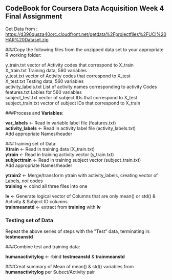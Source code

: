 ## CodeBook for Coursera Data Acquisition Week 4 Final Assignment

Get Data from : https://d396qusza40orc.cloudfront.net/getdata%2Fprojectfiles%2FUCI%20HAR%20Dataset.zip

###Copy the following files from the unzipped data set to your appropriate R working folder:

y_train.txt  vector of Activity codes that correspond to X_train  
X_train.txt  Training data, 560 variables  
y_test.txt    vector of Activity codes that correspond to X_test  
X_test.txt    Testing data, 560 variables  
activity_labels.txt  List of activity names corresponding to activity Codes  
features.txt  Lables for 560 variables  
subject_test.txt  vector of subject IDs that correspond to X_test  
subject_train.txt  vector of subject IDs that correspond to X_train  

###Process and **Variables**:

**var_labels**   <-  Read in variable label file (features.txt)  
**activity_labels**  <-  Read in activity label file (activity_labels.txt)  
  Add appropriate Names/header
  
###Training set of Data:  
**Xtrain**  <- Read in training data (X_train.txt)  
**ytrain**  <- Read in training activity vector (y_train.txt)  
**subjecttrain** <-  Read in training subject vector (subject_train.txt)  
  Add appropriate Names/header

**ytrain2**   <-  Merge/transform ytrain with activity_labels, creating vector of Labels, *not* codes  
**training**  <- cbind all three files into one  

**lv** <- Generate logical vector of Columns that are only mean() or std() & Activity & Subject ID columns  
**trainmeanstd** <- extract from **training** with **lv**  


### Testing set of Data
Repeat the above series of steps with the "Test" data, terminating in:  
**testmeanstd**

###Combine test and training data: 

**humanactivitylog** <-  rbind **testmeanstd** & **trainmeanstd**

###Creat summary of Mean of mean() & std() variables from **humanactivitylog** per Subect/Activity pair


 

